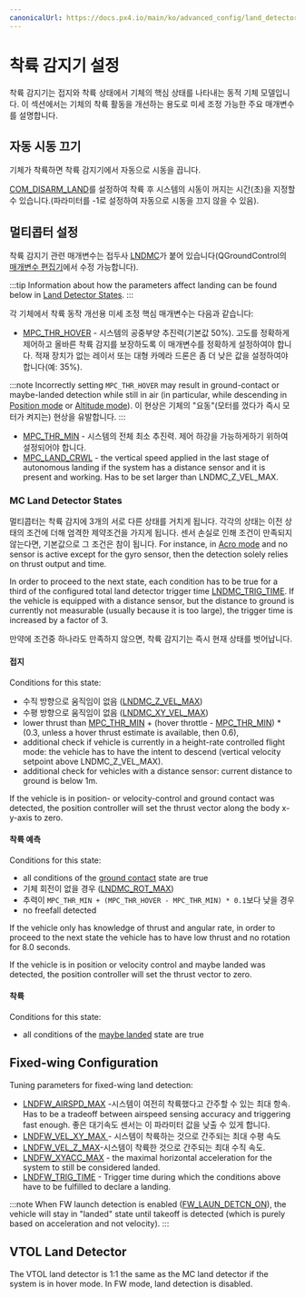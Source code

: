 ```yaml
---
canonicalUrl: https://docs.px4.io/main/ko/advanced_config/land_detector
---
```


# 착륙 감지기 설정

착륙 감지기는 접지와 착륙 상태에서 기체의 핵심 상태를 나타내는 동적 기체 모델입니다. 이 섹션에서는 기체의 착륙 활동을 개선하는 용도로 미세 조정 가능한 주요 매개변수를 설명합니다.

## 자동 시동 끄기

기체가 착륙하면 착륙 감지기에서 자동으로 시동을 끕니다.

[ COM_DISARM_LAND](../advanced_config/parameter_reference.md#COM_DISARM_LAND)를 설정하여 착륙 후 시스템의 시동이 꺼지는 시간(초)을 지정할 수 있습니다.(파라미터를 -1로 설정하여 자동으로 시동을 끄지 않을 수 있음).

## 멀티콥터 설정

착륙 감지기 관련 매개변수는 접두사 [LNDMC](../advanced_config/parameter_reference.md#land-detector)가 붙어 있습니다(QGroundControl의 [매개변수 편집기](../advanced_config/parameters.md)에서 수정 가능합니다).

:::tip
Information about how the parameters affect landing can be found below in [Land Detector States](#mc-land-detector-states).
:::

각 기체에서 착륙 동작 개선용 미세 조정 핵심 매개변수는 다음과 같습니다:

- [MPC_THR_HOVER](../advanced_config/parameter_reference.md#MPC_THR_HOVER) - 시스템의 공중부양 추진력(기본값 50%). 고도를 정확하게 제어하고 올바른 착륙 감지를 보장하도록 이 매개변수를 정확하게 설정하여야 합니다. 적재 장치가 없는 레이서 또는 대형 카메라 드론은 좀 더 낮은 값을 설정하여야 합니다(예: 35%).

:::note
Incorrectly setting `MPC_THR_HOVER` may result in ground-contact or maybe-landed detection while still in air (in particular, while descending in [Position mode](../flight_modes_mc/position.md) or [Altitude mode](../flight_modes_mc/altitude.md)). 이 현상은 기체의 "요동"(모터를 껐다가 즉시 모터가 켜지는) 현상을 유발합니다.
:::

- [MPC_THR_MIN](../advanced_config/parameter_reference.md#MPC_THR_MIN) - 시스템의 전체 최소 추진력. 제어 하강을 가능하게하기 위하여 설정되어야 합니다.
- [MPC_LAND_CRWL](../advanced_config/parameter_reference.md#MPC_LAND_CRWL) - the vertical speed applied in the last stage of autonomous landing if the system has a distance sensor and it is present and working. Has to be set larger than LNDMC_Z_VEL_MAX.

### MC Land Detector States

멀티콥터는 착륙 감지에 3개의 서로 다른 상태를 거치게 됩니다. 각각의 상태는 이전 상태의 조건에 더해 엄격한 제약조건을 가지게 됩니다. 센서 손실로 인해 조건이 만족되지 않는다면, 기본값으로 그 조건은 참이 됩니다. For instance, in [Acro mode](../flight_modes_mc/acro.md) and no sensor is active except for the gyro sensor, then the detection solely relies on thrust output and time.

In order to proceed to the next state, each condition has to be true for a third of the configured total land detector trigger time [LNDMC_TRIG_TIME](../advanced_config/parameter_reference.md#LNDMC_TRIG_TIME). If the vehicle is equipped with a distance sensor, but the distance to ground is currently not measurable (usually because it is too large), the trigger time is increased by a factor of 3.

만약에 조건중 하나라도 만족하지 않으면, 착륙 감지기는 즉시 현재 상태를 벗어납니다.

#### 접지

Conditions for this state:

- 수직 방향으로 움직임이 없음 ([LNDMC_Z_VEL_MAX](../advanced_config/parameter_reference.md#LNDMC_Z_VEL_MAX))
- 수평 방향으로 움직임이 없음 ([LNDMC_XY_VEL_MAX](../advanced_config/parameter_reference.md#LNDMC_XY_VEL_MAX))
- lower thrust than [MPC_THR_MIN](../advanced_config/parameter_reference.md#MPC_THR_MIN) + (hover throttle - [MPC_THR_MIN](../advanced_config/parameter_reference.md#MPC_THR_MIN)) \* (0.3, unless a hover thrust estimate is available, then 0.6),
- additional check if vehicle is currently in a height-rate controlled flight mode: the vehicle has to have the intent to descend (vertical velocity setpoint above LNDMC_Z_VEL_MAX).
- additional check for vehicles with a distance sensor: current distance to ground is below 1m.

If the vehicle is in position- or velocity-control and ground contact was detected, the position controller will set the thrust vector along the body x-y-axis to zero.

#### 착륙 예측

Conditions for this state:

- all conditions of the [ground contact](#ground-contact) state are true
- 기체 회전이 없을 경우 ([LNDMC_ROT_MAX](../advanced_config/parameter_reference.md#LNDMC_ROT_MAX))
- 추력이 `MPC_THR_MIN + (MPC_THR_HOVER - MPC_THR_MIN) * 0.1`보다 낮을 경우
- no freefall detected

If the vehicle only has knowledge of thrust and angular rate, in order to proceed to the next state the vehicle has to have low thrust and no rotation for 8.0 seconds.

If the vehicle is in position or velocity control and maybe landed was detected, the position controller will set the thrust vector to zero.

#### 착륙

Conditions for this state:

- all conditions of the [maybe landed](#maybe-landed) state are true

## Fixed-wing Configuration

Tuning parameters for fixed-wing land detection:

- [LNDFW_AIRSPD_MAX](../advanced_config/parameter_reference.md#LNDFW_AIRSPD_MAX) -시스템이 여전히 착륙했다고 간주할 수 있는 최대 항속. Has to be a tradeoff between airspeed sensing accuracy and triggering fast enough. 좋은 대기속도 센서는 이 파라미터 값을 낮출 수 있게 합니다.
- [LNDFW_VEL_XY_MAX ](../advanced_config/parameter_reference.md#LNDFW_VEL_XY_MAX) - 시스템이 착륙하는 것으로 간주되는 최대 수평 속도
- [LNDFW_VEL_Z_MAX](../advanced_config/parameter_reference.md#LNDFW_VEL_XY_MAX)-시스템이 착륙한 것으로 간주되는 최대 수직 속도.
- [LNDFW_XYACC_MAX](../advanced_config/parameter_reference.md#LNDFW_XYACC_MAX) - the maximal horizontal acceleration for the system to still be considered landed.
- [LNDFW_TRIG_TIME](../advanced_config/parameter_reference.md#LNDFW_TRIG_TIME) - Trigger time during which the conditions above have to be fulfilled to declare a landing.

:::note
When FW launch detection is enabled ([FW_LAUN_DETCN_ON](../advanced_config/parameter_reference.md#FW_LAUN_DETCN_ON)), the vehicle will stay in "landed" state until takeoff is detected (which is purely based on acceleration and not velocity).
:::

## VTOL Land Detector

The VTOL land detector is 1:1 the same as the MC land detector if the system is in hover mode. In FW mode, land detection is disabled.
